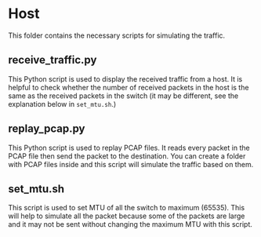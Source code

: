 # Host

This folder contains the necessary scripts for simulating the traffic.

## receive_traffic.py
This Python script is used to display the received traffic from a host. It is helpful to check whether the number of received packets in the host is the same as the received packets in the switch (it may be different, see the explanation below in ``set_mtu.sh``.)

## replay_pcap.py 
This Python script is used to replay PCAP files. It reads every packet in the PCAP file then send the packet to the destination. You can create a folder with PCAP files inside and this script will simulate the traffic based on them.

## set_mtu.sh
This script is used to set MTU of all the switch to maximum (65535). This will help to simulate all the packet because some of the packets are large and it may not be sent without changing the maximum MTU with this script.
